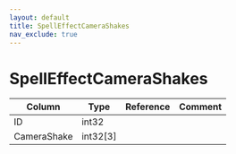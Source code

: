 ```yaml
---
layout: default
title: SpellEffectCameraShakes
nav_exclude: true
---
```

# SpellEffectCameraShakes

| Column | Type | Reference | Comment |
|--------|------|-----------|---------|
|ID|int32|||
|CameraShake|int32[3]|||
